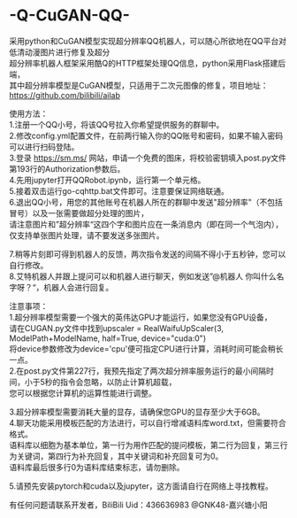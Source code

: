 # -Q-CuGAN-QQ-  
采用python和CuGAN模型实现超分辨率QQ机器人，可以随心所欲地在QQ平台对低清动漫图片进行修复及超分  
超分辨率机器人框架采用酷Q的HTTP框架处理QQ信息，python采用Flask搭建后端，  
其中超分辨率模型是CuGAN模型，只适用于二次元图像的修复，项目地址：https://github.com/bilibili/ailab  
  
使用方法：  
1.注册一个QQ小号，将该QQ号拉入你希望提供服务的群聊中。  
2.修改config.yml配置文件，在前两行输入你的QQ账号和密码，如果不输入密码可以进行扫码登陆。  
3.登录 https://sm.ms/ 网站，申请一个免费的图床，将校验密钥填入post.py文件第193行的Authorization参数后。  
4.先用jupyter打开QQRobot.ipynb，运行第一个单元格。  
5.接着双击运行go-cqhttp.bat文件即可。注意要保证网络联通。  
6.退出QQ小号，用您的其他账号在机器人所在的群聊中发送"超分辨率"（不包括冒号）以及一张需要做超分处理的图片，  
请注意图片和”超分辨率“这四个字和图片应在一条消息内（即在同一个气泡内），仅支持单张图片处理，请不要发送多张图片。  
  
7.稍等片刻即可得到机器人的反馈，两次指令发送的间隔不得小于五秒钟，您可以自行修改。  
8.艾特机器人并跟上提问可以和机器人进行聊天，例如发送”@机器人 你叫什么名字呀？“，机器人会进行回复。  
  
注意事项：  
1.超分辨率模型需要一个强大的英伟达GPU才能运行，如果您没有GPU设备，  
请在CUGAN.py文件中找到upscaler = RealWaifuUpScaler(3, ModelPath+ModelName, half=True, device="cuda:0")  
将device参数修改为device='cpu'便可指定CPU进行计算，消耗时间可能会稍长一点。  
2.在post.py文件第227行，我预先指定了两次超分辨率服务运行的最小间隔时间，小于5秒的指令会忽略，以防止计算机超载，  
您可以根据您计算机的运算性能进行调整。  
  
3.超分辨率模型需要消耗大量的显存，请确保您GPU的显存至少大于6GB。  
4.聊天功能采用模板匹配的方法进行，可以自行增减语料库word.txt，但需要符合格式。  
语料库以细胞为基本单位，第一行为用作匹配的提问模板，第二行为回复，第三行为关键词，第四行为补充回复，其中关键词和补充回复可为0。  
语料库最后很多行0为语料库结束标志，请勿删除。  
  
5.请预先安装pytorch和cuda以及jupyter，这方面请自行在网络上寻找教程。  
  
有任何问题请联系开发者，BiliBili Uid：436636983 @GNK48-嘉兴塘小阳  

